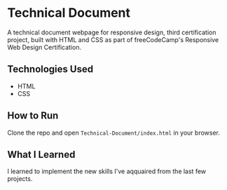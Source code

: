 # Technical Document
A technical document webpage for responsive design, third certification project, built with HTML and CSS as part of freeCodeCamp's Responsive Web Design Certification.

## Technologies Used
- HTML
- CSS

## How to Run
Clone the repo and open `Technical-Document/index.html` in your browser.

## What I Learned
I learned to implement the new skills I've aqquaired from the last few projects.
